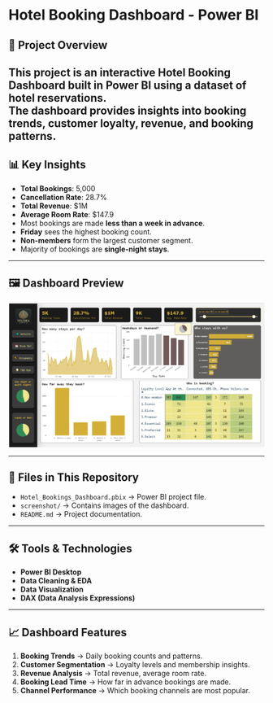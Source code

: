 # Hotel Booking Dashboard - Power BI

## 📌 Project Overview
This project is an **interactive Hotel Booking Dashboard** built in **Power BI** using a dataset of hotel reservations.  
The dashboard provides insights into booking trends, customer loyalty, revenue, and booking patterns.
---
## 📊 Key Insights
- **Total Bookings**: 5,000
- **Cancellation Rate**: 28.7%
- **Total Revenue**: $1M
- **Average Room Rate**: $147.9
- Most bookings are made **less than a week in advance**.
- **Friday** sees the highest booking count.
- **Non-members** form the largest customer segment.
- Majority of bookings are **single-night stays**.
---

## 🖼️ Dashboard Preview

![Dashboard Screenshot](Dashboard%20image.png)

---
## 📂 Files in This Repository
- `Hotel_Bookings_Dashboard.pbix` → Power BI project file.
- `screenshot/` → Contains images of the dashboard.
- `README.md` → Project documentation.
---
## 🛠️ Tools & Technologies
- **Power BI Desktop**
- **Data Cleaning & EDA**
- **Data Visualization**
- **DAX (Data Analysis Expressions)**
---
## 📈 Dashboard Features
1. **Booking Trends** → Daily booking counts and patterns.
2. **Customer Segmentation** → Loyalty levels and membership insights.
3. **Revenue Analysis** → Total revenue, average room rate.
4. **Booking Lead Time** → How far in advance bookings are made.
5. **Channel Performance** → Which booking channels are most popular.


